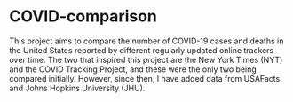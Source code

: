 # COVID-comparison
This project aims to compare the number of COVID-19 cases and deaths in the United States reported by different regularly updated online trackers over time. The two that inspired this project are the New York Times (NYT) and the COVID Tracking Project, and these were the only two being compared initially. However, since then, I have added data from USAFacts and Johns Hopkins University (JHU).
